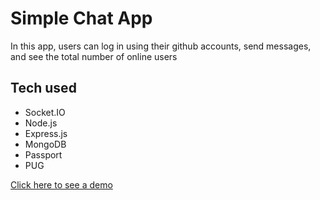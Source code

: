 # Simple Chat App
In this app, users can log in using their github accounts, send messages, and see the total number of online users

## Tech used
- Socket.IO
- Node.js
- Express.js
- MongoDB
- Passport
- PUG


[Click here to see a demo](https://salty-mine.glitch.me/)